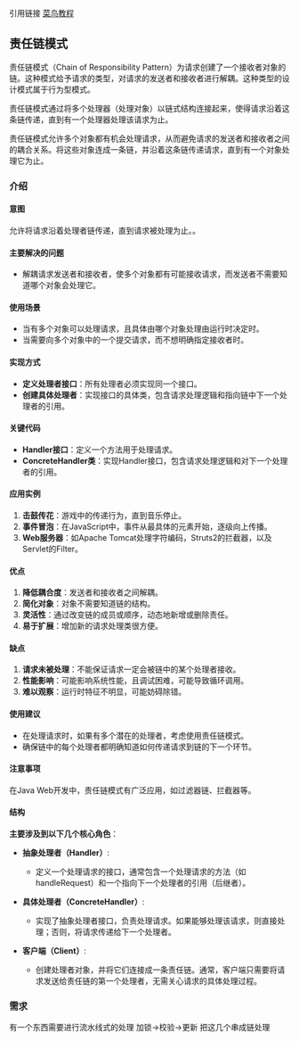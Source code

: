 引用链接 [菜鸟教程](https://www.runoob.com/design-pattern/chain-of-responsibility-pattern.html)

## 责任链模式

责任链模式（Chain of Responsibility Pattern）为请求创建了一个接收者对象的链。这种模式给予请求的类型，对请求的发送者和接收者进行解耦。这种类型的设计模式属于行为型模式。

责任链模式通过将多个处理器（处理对象）以链式结构连接起来，使得请求沿着这条链传递，直到有一个处理器处理该请求为止。

责任链模式允许多个对象都有机会处理请求，从而避免请求的发送者和接收者之间的耦合关系。将这些对象连成一条链，并沿着这条链传递请求，直到有一个对象处理它为止。

### 介绍

#### 意图

允许将请求沿着处理者链传递，直到请求被处理为止。。

#### 主要解决的问题

+ 解耦请求发送者和接收者，使多个对象都有可能接收请求，而发送者不需要知道哪个对象会处理它。

#### 使用场景

+ 当有多个对象可以处理请求，且具体由哪个对象处理由运行时决定时。
+ 当需要向多个对象中的一个提交请求，而不想明确指定接收者时。

#### 实现方式

+ **定义处理者接口**：所有处理者必须实现同一个接口。
+ **创建具体处理者**：实现接口的具体类，包含请求处理逻辑和指向链中下一个处理者的引用。

#### 关键代码

+ **Handler接口**：定义一个方法用于处理请求。
+ **ConcreteHandler类**：实现Handler接口，包含请求处理逻辑和对下一个处理者的引用。

#### 应用实例

1. **击鼓传花**：游戏中的传递行为，直到音乐停止。
2. **事件冒泡**：在JavaScript中，事件从最具体的元素开始，逐级向上传播。
3. **Web服务器**：如Apache Tomcat处理字符编码，Struts2的拦截器，以及Servlet的Filter。

#### 优点

1. **降低耦合度**：发送者和接收者之间解耦。
2. **简化对象**：对象不需要知道链的结构。
3. **灵活性**：通过改变链的成员或顺序，动态地新增或删除责任。
4. **易于扩展**：增加新的请求处理类很方便。

#### 缺点

1. **请求未被处理**：不能保证请求一定会被链中的某个处理者接收。
2. **性能影响**：可能影响系统性能，且调试困难，可能导致循环调用。
3. **难以观察**：运行时特征不明显，可能妨碍除错。

#### 使用建议

+ 在处理请求时，如果有多个潜在的处理者，考虑使用责任链模式。
+ 确保链中的每个处理者都明确知道如何传递请求到链的下一个环节。

#### 注意事项

在Java Web开发中，责任链模式有广泛应用，如过滤器链、拦截器等。

#### 结构

**主要涉及到以下几个核心角色**：

* **抽象处理者（Handler）**:

  * 定义一个处理请求的接口，通常包含一个处理请求的方法（如 handleRequest）和一个指向下一个处理者的引用（后继者）。
* **具体处理者（ConcreteHandler）**:

  * 实现了抽象处理者接口，负责处理请求。如果能够处理该请求，则直接处理；否则，将请求传递给下一个处理者。
* **客户端（Client）**:

  * 创建处理者对象，并将它们连接成一条责任链。通常，客户端只需要将请求发送给责任链的第一个处理者，无需关心请求的具体处理过程。

### 需求

有一个东西需要进行流水线式的处理
加锁->校验->更新
把这几个串成链处理